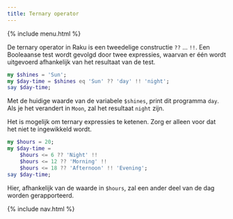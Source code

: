 ```yaml
---
title: Ternary operator
---
```


{% include menu.html %}

De ternary operator in Raku is een tweedelige constructie `??` ... `!!`. Een Booleaanse test wordt gevolgd door twee expressies, waarvan er één wordt uitgevoerd afhankelijk van het resultaat van de test.

```raku
my $shines = 'Sun';
my $day-time = $shines eq 'Sun' ?? 'day' !! 'night';
say $day-time;
```

Met de huidige waarde van de variabele `$shines`, print dit programma `day`. Als je het verandert in `Moon`, zal het resultaat `night` zijn.

Het is mogelijk om ternary expressies te ketenen. Zorg er alleen voor dat het niet te ingewikkeld wordt.

```raku
my $hours = 20;
my $day-time =
    $hours <= 6 ?? 'Night' !!
    $hours <= 12 ?? 'Morning' !! 
    $hours <= 18 ?? 'Afternoon' !! 'Evening';
say $day-time;
```

Hier, afhankelijk van de waarde in `$hours`, zal een ander deel van de dag worden gerapporteerd.

{% include nav.html %}